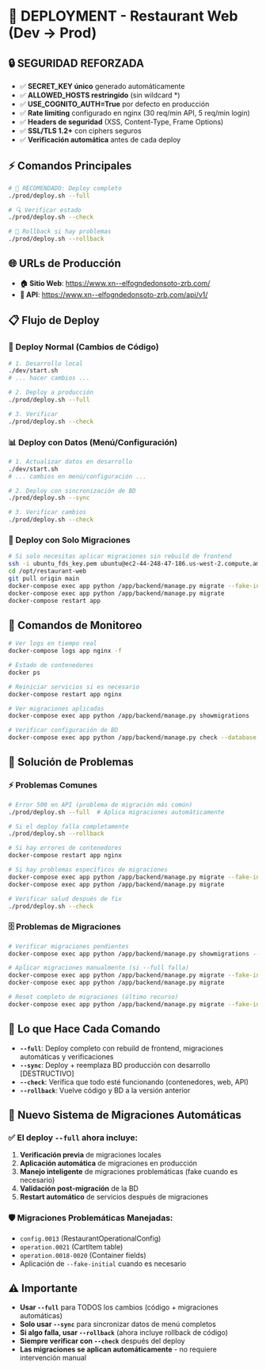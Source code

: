 # 🚀 DEPLOYMENT - Restaurant Web (Dev → Prod)

## 🔒 SEGURIDAD REFORZADA

- ✅ **SECRET_KEY único** generado automáticamente
- ✅ **ALLOWED_HOSTS restringido** (sin wildcard *)  
- ✅ **USE_COGNITO_AUTH=True** por defecto en producción
- ✅ **Rate limiting** configurado en nginx (30 req/min API, 5 req/min login)
- ✅ **Headers de seguridad** (XSS, Content-Type, Frame Options)
- ✅ **SSL/TLS 1.2+** con ciphers seguros
- ✅ **Verificación automática** antes de cada deploy

## ⚡ Comandos Principales

```bash
# 🎯 RECOMENDADO: Deploy completo
./prod/deploy.sh --full

# 🔍 Verificar estado
./prod/deploy.sh --check

# 🔄 Rollback si hay problemas
./prod/deploy.sh --rollback
```

## 🌐 URLs de Producción

- **🏠 Sitio Web**: https://www.xn--elfogndedonsoto-zrb.com/
- **🔧 API**: https://www.xn--elfogndedonsoto-zrb.com/api/v1/

## 📋 Flujo de Deploy

### 🎯 Deploy Normal (Cambios de Código)
```bash
# 1. Desarrollo local
./dev/start.sh
# ... hacer cambios ...

# 2. Deploy a producción
./prod/deploy.sh --full

# 3. Verificar
./prod/deploy.sh --check
```

### 📊 Deploy con Datos (Menú/Configuración)
```bash
# 1. Actualizar datos en desarrollo
./dev/start.sh
# ... cambios en menú/configuración ...

# 2. Deploy con sincronización de BD
./prod/deploy.sh --sync

# 3. Verificar cambios
./prod/deploy.sh --check
```

### 🔄 Deploy con Solo Migraciones
```bash
# Si solo necesitas aplicar migraciones sin rebuild de frontend
ssh -i ubuntu_fds_key.pem ubuntu@ec2-44-248-47-186.us-west-2.compute.amazonaws.com
cd /opt/restaurant-web
git pull origin main
docker-compose exec app python /app/backend/manage.py migrate --fake-initial
docker-compose exec app python /app/backend/manage.py migrate
docker-compose restart app
```

## 🔧 Comandos de Monitoreo

```bash
# Ver logs en tiempo real
docker-compose logs app nginx -f

# Estado de contenedores
docker ps

# Reiniciar servicios si es necesario
docker-compose restart app nginx

# Ver migraciones aplicadas
docker-compose exec app python /app/backend/manage.py showmigrations

# Verificar configuración de BD
docker-compose exec app python /app/backend/manage.py check --database default
```

## 🚨 Solución de Problemas

### ⚡ Problemas Comunes
```bash
# Error 500 en API (problema de migración más común)
./prod/deploy.sh --full  # Aplica migraciones automáticamente

# Si el deploy falla completamente
./prod/deploy.sh --rollback

# Si hay errores de contenedores
docker-compose restart app nginx

# Si hay problemas específicos de migraciones
docker-compose exec app python /app/backend/manage.py migrate --fake-initial
docker-compose exec app python /app/backend/manage.py migrate

# Verificar salud después de fix
./prod/deploy.sh --check
```

### 🗄️ Problemas de Migraciones
```bash
# Verificar migraciones pendientes
docker-compose exec app python /app/backend/manage.py showmigrations --plan

# Aplicar migraciones manualmente (si --full falla)
docker-compose exec app python /app/backend/manage.py migrate --fake-initial
docker-compose exec app python /app/backend/manage.py migrate

# Reset completo de migraciones (último recurso)
docker-compose exec app python /app/backend/manage.py migrate --fake-initial --run-syncdb
```

## 🎯 Lo que Hace Cada Comando

- **`--full`**: Deploy completo con rebuild de frontend, migraciones automáticas y verificaciones
- **`--sync`**: Deploy + reemplaza BD producción con desarrollo [DESTRUCTIVO]
- **`--check`**: Verifica que todo esté funcionando (contenedores, web, API)
- **`--rollback`**: Vuelve código y BD a la versión anterior

## 🔄 Nuevo Sistema de Migraciones Automáticas

### ✅ El deploy `--full` ahora incluye:
1. **Verificación previa** de migraciones locales
2. **Aplicación automática** de migraciones en producción
3. **Manejo inteligente** de migraciones problemáticas (fake cuando es necesario)
4. **Validación post-migración** de la BD
5. **Restart automático** de servicios después de migraciones

### 🛡️ Migraciones Problemáticas Manejadas:
- `config.0013` (RestaurantOperationalConfig)
- `operation.0021` (CartItem table)
- `operation.0018-0020` (Container fields)
- Aplicación de `--fake-initial` cuando es necesario

## ⚠️ Importante

- **Usar `--full`** para TODOS los cambios (código + migraciones automáticas)
- **Solo usar `--sync`** para sincronizar datos de menú completos
- **Si algo falla, usar `--rollback`** (ahora incluye rollback de código)
- **Siempre verificar con `--check`** después del deploy
- **Las migraciones se aplican automáticamente** - no requiere intervención manual